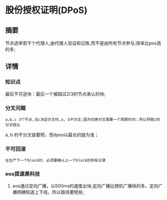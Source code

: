 # 股份授权证明(DPoS)
## 摘要
节点选举若干个代理人,由代理人验证和记账,而不是由所有节点参与;效率比pos高的多;

## 详情
### 知识点
最后不可逆块：最后一个被超过2/3的节点承认的块;

### 分叉问题
    a,b,c 3个节点,当c决定分叉时,a, b不分叉;因为切换分叉需要一个周期时间；所以导致c的分叉链比
a, b 的不分叉链要短，而dpos以最长的链为准；

### 不可回滚
    在生产下一个block时，必须要确认上一个block的所有记录

### eos提速黑科技
1. eos通过定向广播，以500ms的速度出块;定向广播比随机广播快的多，定向广播明确知道上下线，所以路径要短些;